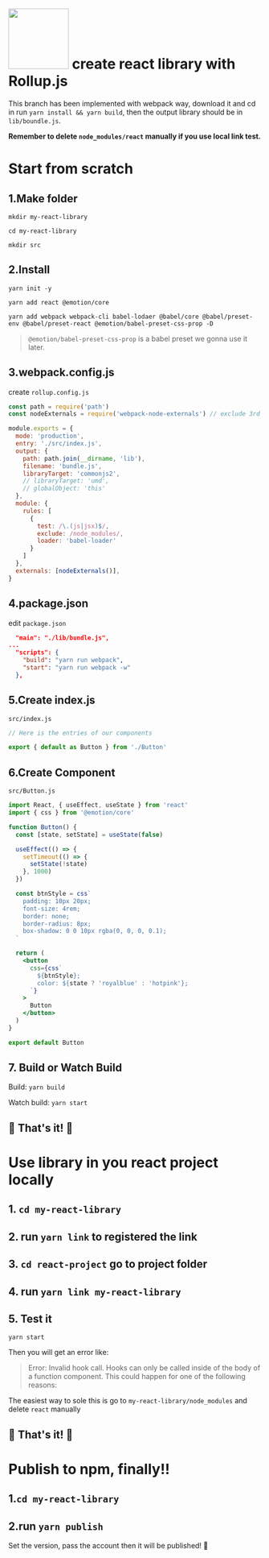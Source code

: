 # <img style="margin-bottom: -10px" width='120px' src='https://webpack.js.org/e0b5805d423a4ec9473ee315250968b2.svg'/> create react library with Rollup.js

This branch has been implemented with webpack way, download it and cd in run `yarn install && yarn build`, then the output library should be in `lib/boundle.js`. 

**Remember to delete `node_modules/react` manually if you use local link test.**

# Start from scratch


##  1.Make folder
`mkdir my-react-library`

`cd my-react-library`

`mkdir src`

## 2.Install
`yarn init -y`

`yarn add react @emotion/core`

`yarn add webpack webpack-cli babel-lodaer @babel/core @babel/preset-env @babel/preset-react @emotion/babel-preset-css-prop -D`
> `@emotion/babel-preset-css-prop` is a babel preset we gonna use it later.

## 3.webpack.config.js
create `rollup.config.js`

```js
const path = require('path')
const nodeExternals = require('webpack-node-externals') // exclude 3rd libraries from bundle with

module.exports = {
  mode: 'production',
  entry: './src/index.js',
  output: {
    path: path.join(__dirname, 'lib'),
    filename: 'bundle.js',
    libraryTarget: 'commonjs2',
    // libraryTarget: 'umd',
    // globalObject: 'this'
  },
  module: {
    rules: [
      {
        test: /\.(js|jsx)$/,
        exclude: /node_modules/,
        loader: 'babel-loader'
      }
    ]
  },
  externals: [nodeExternals()],
}
```

## 4.package.json
edit `package.json`
```json
  "main": "./lib/bundle.js",
...
  "scripts": {
    "build": "yarn run webpack",
    "start": "yarn run webpack -w"
  },
```

## 5.Create index.js
`src/index.js`
```js
// Here is the entries of our components

export { default as Button } from './Button'
```

## 6.Create Component
`src/Button.js`
```jsx
import React, { useEffect, useState } from 'react'
import { css } from '@emotion/core'

function Button() {
  const [state, setState] = useState(false)

  useEffect(() => {
    setTimeout(() => {
      setState(!state)
    }, 1000)
  })

  const btnStyle = css`
    padding: 10px 20px;
    font-size: 4rem;
    border: none;
    border-radius: 8px;
    box-shadow: 0 0 10px rgba(0, 0, 0, 0.1);
  `

  return (
    <button
      css={css`
        ${btnStyle};
        color: ${state ? 'royalblue' : 'hotpink'};
      `}
    >
      Button
    </button>
  )
}

export default Button

```

## 7. Build or Watch Build
Build: `yarn build`

Watch build: `yarn start`


## 🌈 That's it! 🎉


# Use library in you react project locally

## 1. `cd my-react-library`
## 2. run `yarn link` to registered the link
## 3. `cd react-project` go to project folder
## 4. run `yarn link my-react-library`
## 5. Test it
`yarn start`

Then you will get an error like:
> Error: Invalid hook call. Hooks can only be called inside of the body of a function component. This could happen for one of the following reasons:

The easiest way to sole this is go to `my-react-library/node_modules` and delete `react` manually

## 🌈 That's it! 🎉

# Publish to npm, finally!!
## 1.`cd my-react-library`

## 2.run `yarn publish`
Set the version, pass the account then it will be published! 🎉